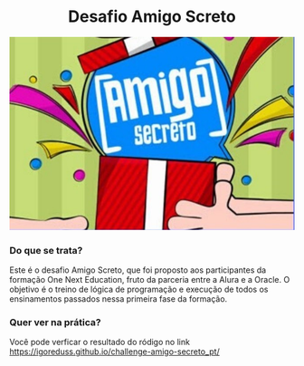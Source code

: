 <h1 align="center"> Desafio Amigo Screto </h1>

![imagem da capa do amigo secreto. Um amigo entregando um presente para outro amigo](https://github.com/IgorEduss/challenge-amigo-secreto_pt/blob/main/assets/amigo_secreto.jpg)

### Do que se trata?
Este é o desafio Amigo Screto, que foi proposto aos participantes da formação One Next Education, fruto da parceria entre a Alura e a Oracle. O objetivo é o treino de lógica de programação e execução de todos os ensinamentos passados nessa primeira fase da formação.

### Quer ver na prática?
Você pode verficar o resultado do ródigo no link https://igoreduss.github.io/challenge-amigo-secreto_pt/
